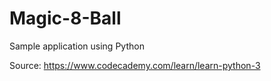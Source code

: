 # Magic-8-Ball
Sample application using Python

Source: https://www.codecademy.com/learn/learn-python-3